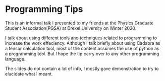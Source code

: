 # Programming Tips
This is an informal talk I presented to my friends at the Physics Graduate Student Association(PGSA) at Drexel University on Winter 2020.

I talk about using different tools and techniques related to programming to increase the work effeciency. Although I talk briefly about using Cadabra as a tensor calculation tool, most of the content assumes the use of python as a programming tool. But I hope the tip carry over to any other programming language.

The slides do not contain a lot of info, I mostly gave demonstration to try to elucidate what I meant.
